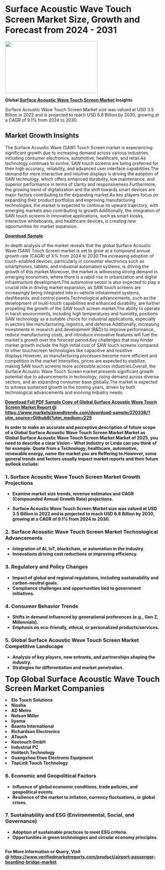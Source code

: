 <H1>Surface Acoustic Wave Touch Screen Market Size, Growth and Forecast from 2024 - 2031</H1><img class="aligncenter size-medium wp-image-584254" src="https://thirdeyenews.in/wp-content/uploads/2024/09/Global-Market-Research-300x168.jpeg" alt="" width="300" height="168" /><p><strong>Global&nbsp;<a href="https://www.marketsizeandtrends.com/download-sample/270338/?utm_source=Github8j?utm_medium=225">Surface Acoustic Wave Touch Screen Market</a> Insights</strong></p><p>Surface Acoustic Wave Touch Screen Market size was valued at USD 3.5 Billion in 2022 and is projected to reach USD 6.8 Billion by 2030, growing at a CAGR of 9.1% from 2024 to 2030.</p><p><h2>Market Growth Insights</h2> <p>The Surface Acoustic Wave (SAW) Touch Screen market is experiencing significant growth due to increasing demand across various industries, including consumer electronics, automotive, healthcare, and retail.As technology continues to evolve, SAW touch screens are being preferred for their high accuracy, reliability, and advanced user interface capabilities.The demand for more interactive and intuitive displays is driving the adoption of SAW technology, which offers enhanced durability, low maintenance, and superior performance in terms of clarity and responsiveness.Furthermore, the growing trend of digitalization and the shift towards smart devices are major factors contributing to the expanding market.As key players focus on expanding their product portfolios and improving manufacturing technologies, the market is expected to continue its upward trajectory, with emerging markets also contributing to growth.Additionally, the integration of SAW touch screens in innovative applications, such as smart kiosks, interactive whiteboards, and healthcare devices, is creating new opportunities for market expansion.</p> <p><strong><a href="#">Download Sample</a></strong></p> <p>In-depth analysis of the market reveals that the global Surface Acoustic Wave (SAW) Touch Screen market is set to grow at a compound annual growth rate (CAGR) of X% from 2024 to 2030.The increasing adoption of touch-enabled devices, particularly in consumer electronics such as smartphones, tablets, and industrial automation systems, is driving the growth of this market.Moreover, the market is witnessing strong demand in emerging economies, where there is a rapid rise in urbanization and digital infrastructure development.The automotive sector is also expected to play a crucial role in driving market expansion, as SAW touch screens are increasingly being integrated into in-vehicle infotainment systems, dashboards, and control panels.Technological advancements, such as the development of multi-touch capabilities and enhanced durability, are further propelling the growth of the SAW touch screen market.The ability to operate in harsh environments, including high temperatures and humidity, positions SAW technology as a suitable choice for industrial applications, especially in sectors like manufacturing, logistics, and defense.Additionally, increasing investments in research and development (R&D) to improve performance, reduce manufacturing costs, and introduce innovative features will fuel the market's growth over the forecast period.Key challenges that may hinder market growth include the high initial cost of SAW touch screens compared to other touchscreen technologies like capacitive and resistive displays.However, as manufacturing processes become more efficient and competition in the market intensifies, prices are expected to stabilize, making SAW touch screens more accessible across industries.Overall, the Surface Acoustic Wave Touch Screen market presents significant growth potential due to advancements in technology, rising demand across diverse sectors, and an expanding consumer base globally.The market is expected to witness sustained growth in the coming years, driven by both technological advancements and evolving industry needs.</p> <p><strong><a href="#"></p><p><span class=""><strong>Download Full PDF Sample Copy of Global Surface Acoustic Wave Touch Screen Market Report</strong> @ <a href="https://www.marketsizeandtrends.com/download-sample/270338/?utm_source=Github8j?utm_medium=225" target="_blank">https://www.marketsizeandtrends.com/download-sample/270338/?utm_source=Github8j?utm_medium=225</a></span></p><p>In order to make an accurate and perceptive description of future scope of a Global&nbsp;Surface Acoustic Wave Touch Screen Market Market as Global&nbsp;Surface Acoustic Wave Touch Screen Market Market of 2025, you need to describe a clear Vision &ndash; What Industry or Linda can you think of for example: Quote from a Technology, healthcare, automotive, renewable energy, name the market you are Reffering to.However, some general trends and factors usually impact market reports and their future outlook include:</p><h3>1.&nbsp;<strong>Surface Acoustic Wave Touch Screen Market Growth Projections</strong></h3><ul><li>Examine market size trends, revenue estimates and CAGR (Compounded Annual Growth Rate) projections.</li><li><p>Surface Acoustic Wave Touch Screen Market size was valued at USD 3.5 Billion in 2022 and is projected to reach USD 6.8 Billion by 2030, growing at a CAGR of 9.1% from 2024 to 2030.</p></li></ul><h3>2.&nbsp;<strong>Surface Acoustic Wave Touch Screen Market Technological Advancements</strong></h3><ul><li>Integration of AI, IoT, blockchain, or automation in the industry.</li><li>Innovations driving cost reductions or improving efficiency.</li></ul><h3>3.&nbsp;<strong>Regulatory and Policy Changes</strong></h3><ul><li>Impact of global and regional regulations, including sustainability and carbon-neutral goals.</li><li>Compliance challenges and opportunities tied to government initiatives.</li></ul><h3>4.&nbsp;<strong>Consumer Behavior Trends</strong></h3><ul><li>Shifts in demand influenced by generational preferences (e.g., Gen Z, Millennials).</li><li>Emphasis on eco-friendly, ethical, or personalized products/services.</li></ul><h3>5.&nbsp;<strong>Global Surface Acoustic Wave Touch Screen Market Competitive Landscape</strong></h3><ul><li>Analysis of key players, new entrants, and partnerships shaping the industry.</li><li>Strategies for differentiation and market penetration.</li></ul><p data-pm-slice="1 1 []"><span style="color: inherit; font-family: inherit; font-size: 25px;">Top Global Surface Acoustic Wave Touch Screen Market Companies</span></p><div class="" data-test-id=""><p><li>Elo Touch Solutions</li><li> Nissha</li><li> AD Metro</li><li> Nelson Miller</li><li> Iiyama</li><li> Baanto International</li><li> Richardson Electronics</li><li> ATouch</li><li> Keetouch GmbH</li><li> Industrial PC</li><li> Holitech Technology</li><li> Guangzhou Etwo Electronic Equipment</li><li> TopLink Touch Technology</li></p></div><h3>6.&nbsp;<strong>Economic and Geopolitical Factors</strong></h3><ul><li>Influence of global economic conditions, trade policies, and geopolitical events.</li><li>Resilience of the market to inflation, currency fluctuations, or global crises.</li></ul><h3>7.&nbsp;<strong>Sustainability and ESG (Environmental, Social, and Governance)</strong></h3><ul><li>Adoption of sustainable practices to meet ESG criteria.</li><li>Opportunities in green technologies and circular economy principles.</li></ul><h2><strong style="font-size: 14px;">For More Information or Query, Visit @&nbsp;</strong><a style="background-color: #ffffff; font-size: 14px;" href="https://www.marketsizeandtrends.com/report/surface-acoustic-wave-touch-screen-market/" target="_blank">https://www.verifiedmarketreports.com/product/airport-passenger-boarding-bridge-market</a></h2>